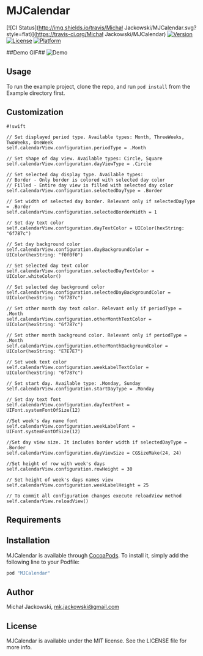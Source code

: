 # MJCalendar

[![CI Status](http://img.shields.io/travis/Michał Jackowski/MJCalendar.svg?style=flat)](https://travis-ci.org/Michał Jackowski/MJCalendar)
[![Version](https://img.shields.io/cocoapods/v/MJCalendar.svg?style=flat)](http://cocoapods.org/pods/MJCalendar)
[![License](https://img.shields.io/cocoapods/l/MJCalendar.svg?style=flat)](http://cocoapods.org/pods/MJCalendar)
[![Platform](https://img.shields.io/cocoapods/p/MJCalendar.svg?style=flat)](http://cocoapods.org/pods/MJCalendar)

##Demo GIF##
![Demo](https://bitbucket.org/repo/R6rdXA/images/3738903453-MJout.gif)

## Usage

To run the example project, clone the repo, and run `pod install` from the Example directory first.

## Customization ##

```
#!swift

// Set displayed period type. Available types: Month, ThreeWeeks, TwoWeeks, OneWeek
self.calendarView.configuration.periodType = .Month

// Set shape of day view. Available types: Circle, Square
self.calendarView.configuration.dayViewType = .Circle

// Set selected day display type. Available types: 
// Border - Only border is colored with selected day color
// Filled - Entire day view is filled with selected day color
self.calendarView.configuration.selectedDayType = .Border

// Set width of selected day border. Relevant only if selectedDayType = .Border
self.calendarView.configuration.selectedBorderWidth = 1

// Set day text color
self.calendarView.configuration.dayTextColor = UIColor(hexString: "6f787c")

// Set day background color
self.calendarView.configuration.dayBackgroundColor = UIColor(hexString: "f0f0f0")

// Set selected day text color
self.calendarView.configuration.selectedDayTextColor = UIColor.whiteColor()

// Set selected day background color
self.calendarView.configuration.selectedDayBackgroundColor = UIColor(hexString: "6f787c")

// Set other month day text color. Relevant only if periodType = .Month
self.calendarView.configuration.otherMonthTextColor = UIColor(hexString: "6f787c")

// Set other month background color. Relevant only if periodType = .Month
self.calendarView.configuration.otherMonthBackgroundColor = UIColor(hexString: "E7E7E7")

// Set week text color
self.calendarView.configuration.weekLabelTextColor = UIColor(hexString: "6f787c")

// Set start day. Available type: .Monday, Sunday
self.calendarView.configuration.startDayType = .Monday

// Set day text font
self.calendarView.configuration.dayTextFont = UIFont.systemFontOfSize(12)

//Set week's day name font
self.calendarView.configuration.weekLabelFont = UIFont.systemFontOfSize(12)

//Set day view size. It includes border width if selectedDayType = .Border
self.calendarView.configuration.dayViewSize = CGSizeMake(24, 24)

//Set height of row with week's days
self.calendarView.configuration.rowHeight = 30

// Set height of week's days names view
self.calendarView.configuration.weekLabelHeight = 25

// To commit all configuration changes execute reloadView method
self.calendarView.reloadView()

```

## Requirements

## Installation

MJCalendar is available through [CocoaPods](http://cocoapods.org). To install
it, simply add the following line to your Podfile:

```ruby
pod "MJCalendar"
```

## Author

Michał Jackowski, mk.jackowski@gmail.com

## License

MJCalendar is available under the MIT license. See the LICENSE file for more info.